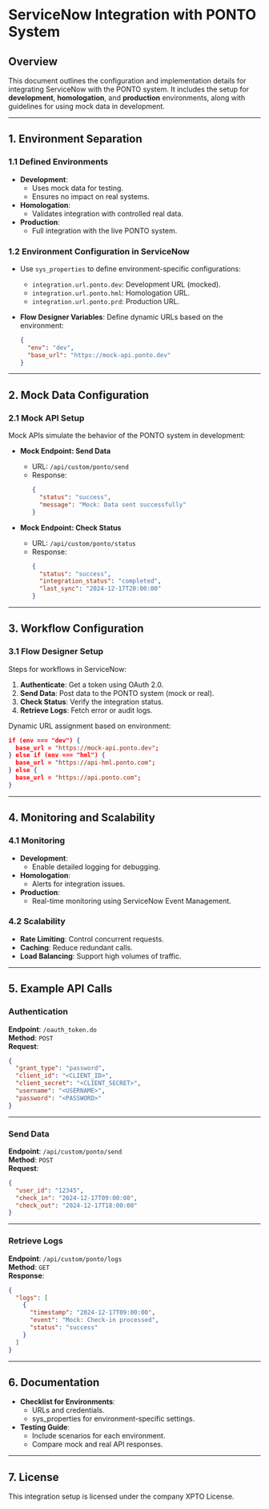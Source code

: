 
# ServiceNow Integration with PONTO System

## Overview
This document outlines the configuration and implementation details for integrating ServiceNow with the PONTO system. It includes the setup for **development**, **homologation**, and **production** environments, along with guidelines for using mock data in development.

---

## 1. Environment Separation

### 1.1 Defined Environments
- **Development**: 
  - Uses mock data for testing.
  - Ensures no impact on real systems.
- **Homologation**:
  - Validates integration with controlled real data.
- **Production**:
  - Full integration with the live PONTO system.

### 1.2 Environment Configuration in ServiceNow
- Use `sys_properties` to define environment-specific configurations:
  - `integration.url.ponto.dev`: Development URL (mocked).
  - `integration.url.ponto.hml`: Homologation URL.
  - `integration.url.ponto.prd`: Production URL.

- **Flow Designer Variables**:
  Define dynamic URLs based on the environment:
  ```json
  {
    "env": "dev", 
    "base_url": "https://mock-api.ponto.dev"
  }
  ```

---

## 2. Mock Data Configuration

### 2.1 Mock API Setup
Mock APIs simulate the behavior of the PONTO system in development:
- **Mock Endpoint: Send Data**
  - URL: `/api/custom/ponto/send`
  - Response:
    ```json
    {
      "status": "success",
      "message": "Mock: Data sent successfully"
    }
    ```

- **Mock Endpoint: Check Status**
  - URL: `/api/custom/ponto/status`
  - Response:
    ```json
    {
      "status": "success",
      "integration_status": "completed",
      "last_sync": "2024-12-17T20:00:00"
    }
    ```

---

## 3. Workflow Configuration

### 3.1 Flow Designer Setup
Steps for workflows in ServiceNow:
1. **Authenticate**: Get a token using OAuth 2.0.
2. **Send Data**: Post data to the PONTO system (mock or real).
3. **Check Status**: Verify the integration status.
4. **Retrieve Logs**: Fetch error or audit logs.

Dynamic URL assignment based on environment:
```json
if (env === "dev") {
  base_url = "https://mock-api.ponto.dev";
} else if (env === "hml") {
  base_url = "https://api-hml.ponto.com";
} else {
  base_url = "https://api.ponto.com";
}
```

---

## 4. Monitoring and Scalability

### 4.1 Monitoring
- **Development**:
  - Enable detailed logging for debugging.
- **Homologation**:
  - Alerts for integration issues.
- **Production**:
  - Real-time monitoring using ServiceNow Event Management.

### 4.2 Scalability
- **Rate Limiting**: Control concurrent requests.
- **Caching**: Reduce redundant calls.
- **Load Balancing**: Support high volumes of traffic.

---

## 5. Example API Calls

### Authentication
**Endpoint**: `/oauth_token.do`  
**Method**: `POST`  
**Request**:
```json
{
  "grant_type": "password",
  "client_id": "<CLIENT_ID>",
  "client_secret": "<CLIENT_SECRET>",
  "username": "<USERNAME>",
  "password": "<PASSWORD>"
}
```

---

### Send Data
**Endpoint**: `/api/custom/ponto/send`  
**Method**: `POST`  
**Request**:
```json
{
  "user_id": "12345",
  "check_in": "2024-12-17T09:00:00",
  "check_out": "2024-12-17T18:00:00"
}
```

---

### Retrieve Logs
**Endpoint**: `/api/custom/ponto/logs`  
**Method**: `GET`  
**Response**:
```json
{
  "logs": [
    {
      "timestamp": "2024-12-17T09:00:00",
      "event": "Mock: Check-in processed",
      "status": "success"
    }
  ]
}
```

---

## 6. Documentation

- **Checklist for Environments**:
  - URLs and credentials.
  - sys_properties for environment-specific settings.
- **Testing Guide**:
  - Include scenarios for each environment.
  - Compare mock and real API responses.

---

## 7. License
This integration setup is licensed under the company XPTO License.
